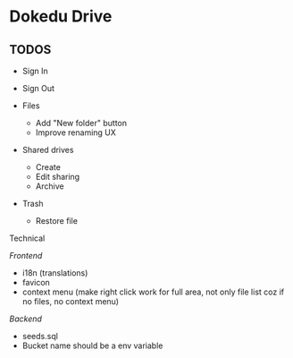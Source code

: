 # Dokedu Drive

## TODOS

- Sign In
- Sign Out

- Files
  - Add "New folder" button
  - Improve renaming UX
- Shared drives
  - Create
  - Edit sharing
  - Archive
- Trash
  - Restore file

Technical

*Frontend*
- i18n (translations)
- favicon
- context menu (make right click work for full area, not only file list coz if no files, no context menu)

*Backend*
- seeds.sql
- Bucket name should be a env variable
